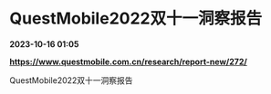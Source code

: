 # QuestMobile2022双十一洞察报告

**2023-10-16 01:05**

**https://www.questmobile.com.cn/research/report-new/272/**

QuestMobile2022双十一洞察报告